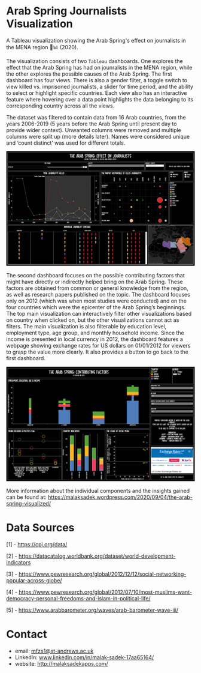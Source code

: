 # Arab Spring Journalists Visualization
A Tableau visualization showing the Arab Spring's effect on journalists in the MENA region 📰📊 (2020).

The visualization consists of two `Tableau` dashboards. One explores the effect that the Arab Spring has had on jounralists in the MENA region, while the other explores the possible causes of the Arab Spring. The first dashboard has four views. There is also a gender filter, a toggle switch to view killed vs. imprisoned journalists, a slider for time period, and the ability to select or highlight specific countries. Each view also has an interactive feature where hovering over a data point highlights the data belonging to its corresponding country across all the views. 

The dataset was filtered to contain data from 16 Arab countries, from the years 2006-2019 (5 years before the Arab Spring until present day to provide wider context). Unwanted columns were removed and multiple columns were split up (more details later). Names were considered unique and ‘count distinct’ was used for different totals.

![picture alt](https://github.com/MalakSadek/ArabSpring-Journalists-Visualization/blob/master/screenshot1.png "Screenshot1")

The second dashboard focuses on the possible contributing factors that might have directly or indirectly helped bring on the Arab Spring. These factors are obtained from common or general knowledge from the region, as well as research papers published on the topic. The dashboard focuses only on 2012 (which was when most studies were conducted) and on the four countries which were the epicenter of the Arab Spring’s beginnings. The top main visualization can interactively filter other visualizations based on country when clicked on, but the other visualizations cannot act as filters. The main visualization is also filterable by education level, employment type, age group, and monthly household income. Since the income is presented in local currency in 2012, the dashboard features a webpage showing exchange rates for US dollars on 01/01/2012 for viewers to grasp the value more clearly. It also provides a button to go back to the first dashboard.

![picture alt](https://github.com/MalakSadek/ArabSpring-Journalists-Visualization/blob/master/screenshot2.png "Screenshot2")

More information about the individual components and the insights gained can be found at: https://malaksadek.wordpress.com/2020/09/04/the-arab-spring-visualized/

# Data Sources

[1] - https://cpj.org/data/

[2] - https://datacatalog.worldbank.org/dataset/world-development-indicators

[3] - https://www.pewresearch.org/global/2012/12/12/social-networking-popular-across-globe/

[4] - https://www.pewresearch.org/global/2012/07/10/most-muslims-want-democracy-personal-freedoms-and-islam-in-political-life/

[5] - https://www.arabbarometer.org/waves/arab-barometer-wave-iii/

# Contact

* email: mfzs1@st-andrews.ac.uk
* LinkedIn: www.linkedin.com/in/malak-sadek-17aa65164/
* website: http://malaksadekapps.com/
